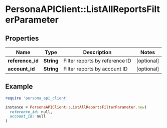 # PersonaAPIClient::ListAllReportsFilterParameter

## Properties

| Name | Type | Description | Notes |
| ---- | ---- | ----------- | ----- |
| **reference_id** | **String** | Filter reports by reference ID | [optional] |
| **account_id** | **String** | Filter reports by account ID | [optional] |

## Example

```ruby
require 'persona_api_client'

instance = PersonaAPIClient::ListAllReportsFilterParameter.new(
  reference_id: null,
  account_id: null
)
```

